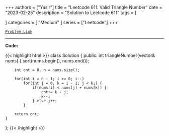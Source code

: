 
+++
authors = ["Yasir"]
title = "Leetcode 611: Valid Triangle Number"
date = "2023-02-25"
description = "Solution to Leetcode 611"
tags = [
    
]
categories = [
    "Medium"
]
series = ["Leetcode"]
+++



[`Problem Link`](https://leetcode.com/problems/valid-triangle-number/description/)

---

**Code:**

{{< highlight html >}}
class Solution {
public:
    int triangleNumber(vector<int>& nums) {
        sort(nums.begin(), nums.end());
        
        int cnt = 0, n = nums.size();
        
        for(int i = n - 1; i >= 0; i--)
            for(int j = 0, k = i - 1; j < k;) {
                if(nums[i] < nums[j] + nums[k]) {
                    cnt+= k - j;
                    k--;
                } else j++;
            }
        
        return cnt;
    }
};
{{< /highlight >}}

